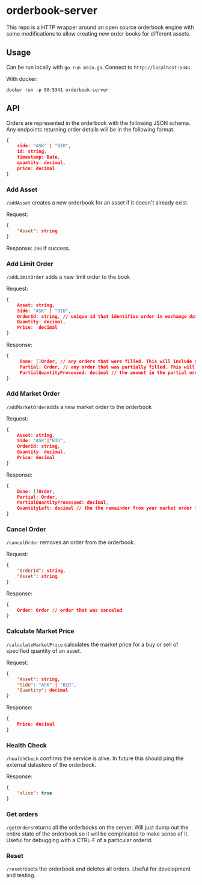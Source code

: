 # orderbook-server

This repo is a HTTP wrapper around an open source orderbook engine with some modifications to allow creating new order books for different assets. 

## Usage

Can be run locally with `go run main.go`. Connect to `http://localhost:5341`.

With docker: 

`docker run -p 80:5341 orderbook-server`

## API

Orders are represented in the orderbook with the following JSON schema. Any endpoints returning order details will be in the following format. 

``` JSON
{
    side: "ASK" | "BID",
    id: string,
    timestamp: Date,
    quantity: decimal,
    price: decimal
}
```

### Add Asset

`/addAsset` creates a new orderbook for an asset if it doesn't already exist.

Request:

```JSON
{
    "Asset": string
}
```

Response: `200` if success.

### Add Limit Order

`/addLimitOrder` adds a new limit order to the book

Request:

```JSON
{
    Asset: string,
    Side: "ASK" | "BID",
    OrderId: string, // unique id that identifies order in exchange database. Use whatever you want for this as long as its unique for each order. UUID is fine.
    Quantity: decimal,
    Price:  decimal
}
```

Response:

```JSON 
{
     Done: []Order, // any orders that were filled. This will include your order if it was filled.
     Partial: Order, // any order that was partially filled. This will be your order if it was partially filled,
     PartialQuantityProcessed: decimal // the amount in the partial order that was filled
}
```

### Add Market Order

`/addMarketOrder`adds a new market order to the orderbook

Request:

```JSON
{
    Asset: string,
    Side: "ASK"|"BID",
    OrderId: string,
    Quantity: decimal,
    Price: decimal
}
```

Response:

``` JSON
{
    Done: []Order,
    Partial: Order,
    PartialQuantityProcessed: decimal,
    QuantityLeft: decimal // the the remainder from your market order that wasn't filled 
}
```

### Cancel Order

`/cancelOrder` removes an order from the orderbook.

Request:

```JSON
{
    "OrderId": string,
    "Asset": string
}
```

Response:

``` JSON
{
    Order: Order // order that was canceled 
}
```

### Calculate Market Price

`/calculateMarketPrice` calculates the market price for a buy or sell of specified quantity of an asset.

Request:

```JSON
{
    "Asset": string,
    "Side": "ASK" | "BID",
    "Quantity": decimal
}
```

Response:

``` JSON
{
    Price: decimal
}
```

### Health Check

`/healthCheck` confirms the service is alive. In future this should ping the external datastore of the orderbook. 

Response:

```JSON
{
    "alive": true
}
```


### Get orders

`/getOrders`returns all the orderbooks on the server. Will just dump out the entire state of the orderbook so it will be complicated to make sense of it. Useful for debugging with a CTRL-F of a particular orderId.

### Reset

`/reset`resets the orderbook and deletes all orders. Useful for development and testing.

